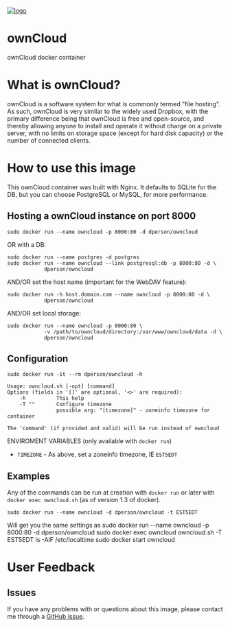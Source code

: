 [![logo](https://upload.wikimedia.org/wikipedia/commons/thumb/b/b6/OwnCloud2-Logo.svg/595px-OwnCloud2-Logo.svg.png)](http://owncloud.org/)

# ownCloud

ownCloud docker container

# What is ownCloud?

ownCloud is a software system for what is commonly termed "file hosting". As
such, ownCloud is very similar to the widely used Dropbox, with the primary
difference being that ownCloud is free and open-source, and thereby allowing
anyone to install and operate it without charge on a private server, with no
limits on storage space (except for hard disk capacity) or the number of
connected clients.

# How to use this image

This ownCloud container was built with Nginx. It defaults to SQLite for the DB,
but you can choose PostgreSQL or MySQL, for more performance.

## Hosting a ownCloud instance on port 8000

    sudo docker run --name owncloud -p 8000:80 -d dperson/owncloud

OR with a DB:

    sudo docker run --name postgres -d postgres
    sudo docker run --name owncloud --link postgresql:db -p 8000:80 -d \
                dperson/owncloud

AND/OR set the host name (important for the WebDAV feature):

    sudo docker run -h host.domain.com --name owncloud -p 8000:80 -d \
                dperson/owncloud

AND/OR set local storage:

    sudo docker run --name owncloud -p 8000:80 \
                -v /path/to/owncloud/directory:/var/www/owncloud/data -d \
                dperson/owncloud

## Configuration

    sudo docker run -it --rm dperson/owncloud -h

    Usage: owncloud.sh [-opt] [command]
    Options (fields in '[]' are optional, '<>' are required):
        -h          This help
        -T ""       Configure timezone
                    possible arg: "[timezone]" - zoneinfo timezone for container

    The 'command' (if provided and valid) will be run instead of owncloud

ENVIROMENT VARIABLES (only available with `docker run`)

 * `TIMEZONE` - As above, set a zoneinfo timezone, IE `EST5EDT`

## Examples

Any of the commands can be run at creation with `docker run` or later with
`docker exec owncloud.sh` (as of version 1.3 of docker).

    sudo docker run --name owncloud -d dperson/owncloud -t EST5EDT
Will get you the same settings as
    sudo docker run --name owncloud -p 8000:80 -d dperson/owncloud
    sudo docker exec owncloud owncloud.sh -T EST5EDT ls -AlF /etc/localtime
    sudo docker start owncloud

# User Feedback

## Issues

If you have any problems with or questions about this image, please contact me
through a [GitHub issue](https://github.com/dperson/owncloud/issues).
